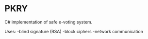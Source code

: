 # PKRY

C# implementation of safe e-voting system. 

Uses:
-blind signature (RSA)
-block ciphers
-network communication
